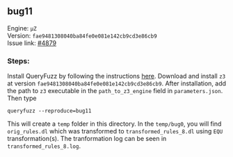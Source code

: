 ## bug11

Engine: `µZ`<br>
Version: `fae9481308040ba84fe0e081e142cb9cd3e86cb9`<br>
Issue link: [#4879](https://github.com/Z3Prover/z3/issues/4879)

### Steps:
Install QueryFuzz by following the instructions [here](https://github.com/Practical-Formal-Methods/queryFuzz).
Download and install `z3` at version `fae9481308040ba84fe0e081e142cb9cd3e86cb9`.
After installation, add the path to `z3` executable in the `path_to_z3_engine` field in `parameters.json`.
Then type

```
queryfuzz --reproduce=bug11
```

This will create a `temp` folder in this directory. In the `temp/bug0`, you will find 
`orig_rules.dl` which was transformed to `transformed_rules_8.dl` using `EQU` transformation(s). 
The tranformation log can be seen in `transformed_rules_8.log`.
